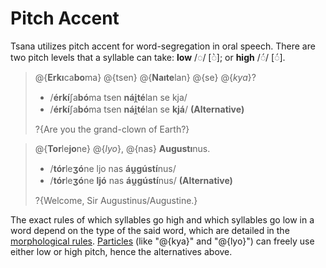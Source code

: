 # Pitch Accent

Tsana utilizes pitch accent for word-segregation in oral speech. There are two pitch levels that a syllable can take: **low** /◌/ \[◌̀\]; or **high** /◌́/ \[◌́\].

> @{**Erkı**ca**bo**ma} @{tsen} @{**Naıte**lan} @{se} @{_kya_}?
>
> - /**érkí**ʃa**bó**ma tsen **nái̯té**lan se kja/
> - /**érkí**ʃa**bó**ma tsen **nái̯té**lan se **kjá**/ **(Alternative)**
>
> ?{Are you the grand-clown of Earth?}
<!---->
> @{**Tor**le**jo**ne} @{_lyo_}, @{nas} **Augustı**nus.
>
> - /**tór**le**ʒó**ne ljo nas **áu̯gústí**nus/
> - /**tór**le**ʒó**ne **ljó** nas **áu̯gústí**nus/ **(Alternative)**
>
> ?{Welcome, Sir Augustinus/Augustine.}

The exact rules of which syllables go high and which syllables go low in a word depend on the type of the said word, which are detailed in the [morphological rules](../morphology/index.md). [Particles]() (like "@{kya}" and "@{lyo}") can freely use either low or high pitch, hence the alternatives above.

